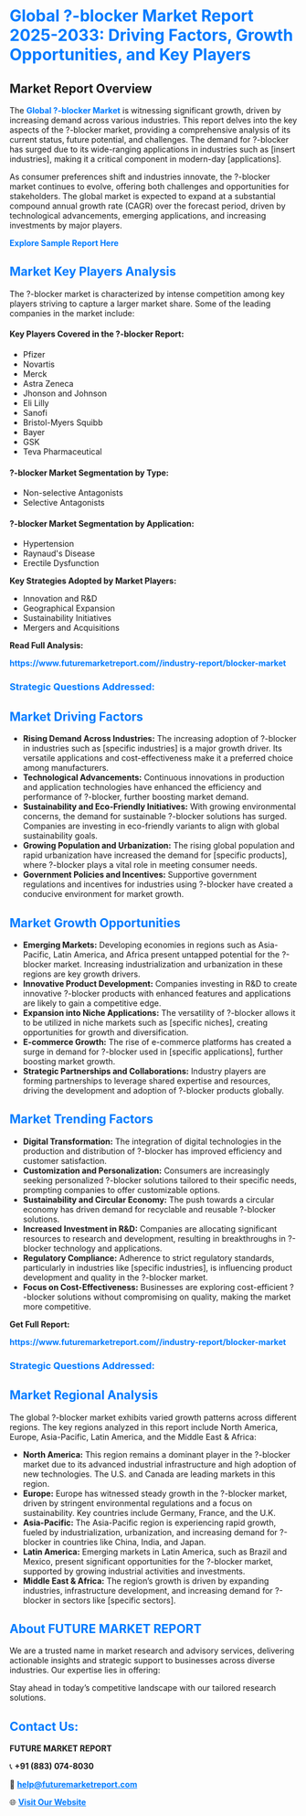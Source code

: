 <h1 style="color: #007BFF;">Global ?-blocker Market Report 2025-2033: Driving Factors, Growth Opportunities, and Key Players</h1>

<section id="overview">
<h2>Market Report Overview</h2>
<p>The <a href="https://www.futuremarketreport.com//industry-report/blocker-market" style="color: #007BFF; text-decoration: none;"><strong>Global ?-blocker Market</strong></a> is witnessing significant growth, driven by increasing demand across various industries. This report delves into the key aspects of the ?-blocker market, providing a comprehensive analysis of its current status, future potential, and challenges. The demand for ?-blocker has surged due to its wide-ranging applications in industries such as [insert industries], making it a critical component in modern-day [applications].</p>
<p>As consumer preferences shift and industries innovate, the ?-blocker market continues to evolve, offering both challenges and opportunities for stakeholders. The global market is expected to expand at a substantial compound annual growth rate (CAGR) over the forecast period, driven by technological advancements, emerging applications, and increasing investments by major players.</p>
</section>

<section id="overview">
<p><a href="https://www.futuremarketreport.com//request-sample/reportId=50099" style="color: #007BFF; text-decoration: none;"><strong>Explore Sample Report Here</strong></a></p>
</section>

<section id="key-players">
<h2 style="color: #007BFF;">Market Key Players Analysis</h2>
<p>The ?-blocker market is characterized by intense competition among key players striving to capture a larger market share. Some of the leading companies in the market include:</p>
<h4>Key Players Covered in the ?-blocker Report:</h4>
<ul><li>Pfizer</li><li>Novartis</li><li>Merck</li><li>Astra Zeneca</li><li>Jhonson and Johnson</li><li>Eli Lilly</li><li>Sanofi</li><li>Bristol-Myers Squibb</li><li>Bayer</li><li>GSK</li><li>Teva Pharmaceutical</li></ul>
<h4>?-blocker Market Segmentation by Type:</h4>
<ul><li>Non-selective Antagonists</li><li>Selective Antagonists</li></ul>

<h4>?-blocker Market Segmentation by Application:</h4>
<ul><li>Hypertension</li><li>Raynaud&#039;s Disease</li><li>Erectile Dysfunction</li></ul>
<p><strong>Key Strategies Adopted by Market Players:</strong></p>
<ul>
<li>Innovation and R&D</li>
<li>Geographical Expansion</li>
<li>Sustainability Initiatives</li>
<li>Mergers and Acquisitions</li>
</ul>
</section>

<section>
<p><strong>Read Full Analysis: </strong></p><a href="https://www.futuremarketreport.com//industry-report/blocker-market" style="color: #007BFF; text-decoration: none;"><strong>https://www.futuremarketreport.com//industry-report/blocker-market</strong></a>
<h3 style="color: #007BFF;">Strategic Questions Addressed:</h3>
</section>

<section id="driving-factors">
<h2 style="color: #007BFF;">Market Driving Factors</h2>
<ul>
<li><strong>Rising Demand Across Industries:</strong> The increasing adoption of ?-blocker in industries such as [specific industries] is a major growth driver. Its versatile applications and cost-effectiveness make it a preferred choice among manufacturers.</li>
<li><strong>Technological Advancements:</strong> Continuous innovations in production and application technologies have enhanced the efficiency and performance of ?-blocker, further boosting market demand.</li>
<li><strong>Sustainability and Eco-Friendly Initiatives:</strong> With growing environmental concerns, the demand for sustainable ?-blocker solutions has surged. Companies are investing in eco-friendly variants to align with global sustainability goals.</li>
<li><strong>Growing Population and Urbanization:</strong> The rising global population and rapid urbanization have increased the demand for [specific products], where ?-blocker plays a vital role in meeting consumer needs.</li>
<li><strong>Government Policies and Incentives:</strong> Supportive government regulations and incentives for industries using ?-blocker have created a conducive environment for market growth.</li>
</ul>
</section>

<section id="growth-opportunities">
<h2 style="color: #007BFF;">Market Growth Opportunities</h2>
<ul>
<li><strong>Emerging Markets:</strong> Developing economies in regions such as Asia-Pacific, Latin America, and Africa present untapped potential for the ?-blocker market. Increasing industrialization and urbanization in these regions are key growth drivers.</li>
<li><strong>Innovative Product Development:</strong> Companies investing in R&D to create innovative ?-blocker products with enhanced features and applications are likely to gain a competitive edge.</li>
<li><strong>Expansion into Niche Applications:</strong> The versatility of ?-blocker allows it to be utilized in niche markets such as [specific niches], creating opportunities for growth and diversification.</li>
<li><strong>E-commerce Growth:</strong> The rise of e-commerce platforms has created a surge in demand for ?-blocker used in [specific applications], further boosting market growth.</li>
<li><strong>Strategic Partnerships and Collaborations:</strong> Industry players are forming partnerships to leverage shared expertise and resources, driving the development and adoption of ?-blocker products globally.</li>
</ul>
</section>

<section id="trending-factors">
<h2 style="color: #007BFF;">Market Trending Factors</h2>
<ul>
<li><strong>Digital Transformation:</strong> The integration of digital technologies in the production and distribution of ?-blocker has improved efficiency and customer satisfaction.</li>
<li><strong>Customization and Personalization:</strong> Consumers are increasingly seeking personalized ?-blocker solutions tailored to their specific needs, prompting companies to offer customizable options.</li>
<li><strong>Sustainability and Circular Economy:</strong> The push towards a circular economy has driven demand for recyclable and reusable ?-blocker solutions.</li>
<li><strong>Increased Investment in R&D:</strong> Companies are allocating significant resources to research and development, resulting in breakthroughs in ?-blocker technology and applications.</li>
<li><strong>Regulatory Compliance:</strong> Adherence to strict regulatory standards, particularly in industries like [specific industries], is influencing product development and quality in the ?-blocker market.</li>
<li><strong>Focus on Cost-Effectiveness:</strong> Businesses are exploring cost-efficient ?-blocker solutions without compromising on quality, making the market more competitive.</li>
</ul>
</section>

<section>
<p><strong>Get Full Report: </strong></p><a href="https://www.futuremarketreport.com//industry-report/blocker-market" style="color: #007BFF; text-decoration: none;"><strong>https://www.futuremarketreport.com//industry-report/blocker-market</strong></a>
<h3 style="color: #007BFF;">Strategic Questions Addressed:</h3>
</section>


<section id="regional-analysis">
<h2 style="color: #007BFF;">Market Regional Analysis</h2>
<p>The global ?-blocker market exhibits varied growth patterns across different regions. The key regions analyzed in this report include North America, Europe, Asia-Pacific, Latin America, and the Middle East & Africa:</p>
<ul>
<li><strong>North America:</strong> This region remains a dominant player in the ?-blocker market due to its advanced industrial infrastructure and high adoption of new technologies. The U.S. and Canada are leading markets in this region.</li>
<li><strong>Europe:</strong> Europe has witnessed steady growth in the ?-blocker market, driven by stringent environmental regulations and a focus on sustainability. Key countries include Germany, France, and the U.K.</li>
<li><strong>Asia-Pacific:</strong> The Asia-Pacific region is experiencing rapid growth, fueled by industrialization, urbanization, and increasing demand for ?-blocker in countries like China, India, and Japan.</li>
<li><strong>Latin America:</strong> Emerging markets in Latin America, such as Brazil and Mexico, present significant opportunities for the ?-blocker market, supported by growing industrial activities and investments.</li>
<li><strong>Middle East & Africa:</strong> The region’s growth is driven by expanding industries, infrastructure development, and increasing demand for ?-blocker in sectors like [specific sectors].</li>
</ul>
</section>

<footer>
<h2 style="color: #007BFF;">About FUTURE MARKET REPORT</h2>
<p>We are a trusted name in market research and advisory services, delivering actionable insights and strategic support to businesses across diverse industries. Our expertise lies in offering:</p>

<p>Stay ahead in today’s competitive landscape with our tailored research solutions.</p>

<h2 style="color: #007BFF;">Contact Us:</h2>
<p><strong>FUTURE MARKET REPORT</strong></p>
<p>📞 <strong>+91 (883) 074-8030</strong></p>
<p>📧 <strong><a href="mailto:help@futuremarketreport.com" style="color: #007BFF;">help@futuremarketreport.com</a></strong></p>
<p>🌐 <strong><a href="https://www.futuremarketreport.com/" style="color: #007BFF;">Visit Our Website</a></strong></p>
</footer>
